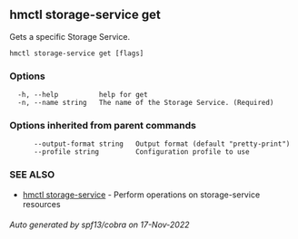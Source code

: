 ## hmctl storage-service get

Gets a specific Storage Service.

```
hmctl storage-service get [flags]
```

### Options

```
  -h, --help          help for get
  -n, --name string   The name of the Storage Service. (Required)
```

### Options inherited from parent commands

```
      --output-format string   Output format (default "pretty-print")
      --profile string         Configuration profile to use
```

### SEE ALSO

* [hmctl storage-service](hmctl_storage-service.md)	 - Perform operations on storage-service resources

###### Auto generated by spf13/cobra on 17-Nov-2022
